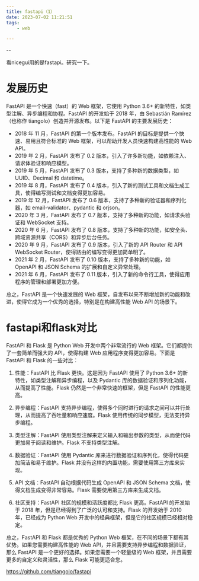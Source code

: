 ```yaml
---
title: fastapi（1）
date: 2023-07-02 11:21:51
tags:
	- web

---
```


--

看nicegui用的是fastapi。研究一下。

# 发展历史

FastAPI 是一个快速（fast）的 Web 框架，它使用 Python 3.6+ 的新特性，如类型注解、异步编程和协程。FastAPI 的开发始于 2018 年，由 Sebastián Ramírez（也称作 tiangolo）创造并开源发布。以下是 FastAPI 的主要发展历史：

- 2018 年 11 月，FastAPI 的第一个版本发布。FastAPI 的目标是提供一个快速、易用且符合标准的 Web 框架，可以帮助开发人员快速构建高性能的 Web API。
- 2019 年 2 月，FastAPI 发布了 0.2 版本，引入了许多新功能，如依赖注入、请求体验证和响应模型。
- 2019 年 5 月，FastAPI 发布了 0.3 版本，支持了多种新的数据类型，如 UUID、Decimal 和 datetime。
- 2019 年 8 月，FastAPI 发布了 0.4 版本，引入了新的测试工具和文档生成工具，使得编写测试和文档变得更加容易。
- 2019 年 12 月，FastAPI 发布了 0.6 版本，支持了多种新的验证器和序列化器，如 email-validator、pydantic 和 orjson。
- 2020 年 3 月，FastAPI 发布了 0.7 版本，支持了多种新的功能，如请求头验证和 WebSocket 支持。
- 2020 年 6 月，FastAPI 发布了 0.8 版本，支持了多种新的功能，如安全头、跨域资源共享（CORS）和异步后台任务。
- 2020 年 9 月，FastAPI 发布了 0.9 版本，引入了新的 API Router 和 API WebSocket Router，使得路由的编写变得更加简单明了。
- 2021 年 2 月，FastAPI 发布了 0.10 版本，支持了多种新的功能，如 OpenAPI 和 JSON Schema 的扩展和自定义异常处理。
- 2021 年 6 月，FastAPI 发布了 0.11 版本，引入了新的命令行工具，使得应用程序的管理和部署更加方便。

总之，FastAPI 是一个快速发展的 Web 框架，自发布以来不断增加新的功能和改进，使得它成为一个优秀的选择，特别是在构建高性能 Web API 的场景下。



# fastapi和flask对比

FastAPI 和 Flask 是 Python Web 开发中两个非常流行的 Web 框架。它们都提供了一套简单而强大的 API，使得构建 Web 应用程序变得更加容易。下面是 FastAPI 和 Flask 的一些对比：

1. 性能：FastAPI 比 Flask 更快。这是因为 FastAPI 使用了 Python 3.6+ 的新特性，如类型注解和异步编程，以及 Pydantic 库的数据验证和序列化功能，从而提高了性能。Flask 仍然是一个非常快速的框架，但是 FastAPI 的性能更高。

2. 异步编程：FastAPI 支持异步编程，使得多个同时进行的请求之间可以并行处理，从而提高了吞吐量和响应速度。Flask 使用传统的同步模型，无法支持异步编程。

3. 类型注解：FastAPI 使用类型注解来定义输入和输出参数的类型，从而使代码更加易于阅读和维护。Flask 不支持类型注解。

4. 数据验证：FastAPI 使用 Pydantic 库来进行数据验证和序列化，使得代码更加简洁和易于维护。Flask 并没有这样的内置功能，需要使用第三方库来实现。

5. API 文档：FastAPI 自动根据代码生成 OpenAPI 和 JSON Schema 文档，使得文档生成变得非常容易。Flask 需要使用第三方库来生成文档。

6. 社区支持：FastAPI 社区的规模和活跃度都比 Flask 更高。FastAPI 的开发始于 2018 年，但是已经得到了广泛的认可和支持。Flask 的开发始于 2010 年，已经成为 Python Web 开发中的经典框架，但是它的社区规模已经相对稳定。

总之，FastAPI 和 Flask 都是优秀的 Python Web 框架，在不同的场景下都有其优势。如果您需要构建高性能的 Web API，并且需要支持异步编程和数据验证，那么 FastAPI 是一个更好的选择。如果您需要一个轻量级的 Web 框架，并且需要更多的自定义和灵活性，那么 Flask 可能更适合您。



https://github.com/tiangolo/fastapi

